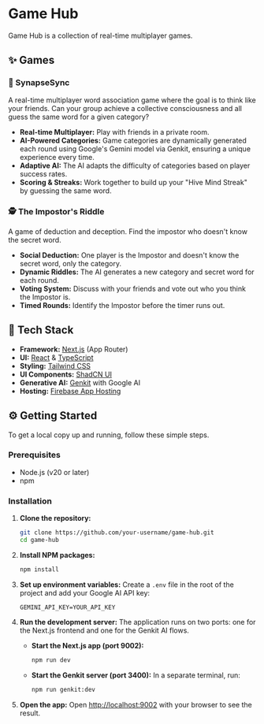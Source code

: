 # Game Hub

Game Hub is a collection of real-time multiplayer games.

## ✨ Games

### 🧠 SynapseSync
A real-time multiplayer word association game where the goal is to think like your friends. Can your group achieve a collective consciousness and all guess the same word for a given category?

- **Real-time Multiplayer:** Play with friends in a private room.
- **AI-Powered Categories:** Game categories are dynamically generated each round using Google's Gemini model via Genkit, ensuring a unique experience every time.
- **Adaptive AI:** The AI adapts the difficulty of categories based on player success rates.
- **Scoring & Streaks:** Work together to build up your "Hive Mind Streak" by guessing the same word.

### 🕵️ The Impostor's Riddle
A game of deduction and deception. Find the impostor who doesn't know the secret word.

- **Social Deduction:** One player is the Impostor and doesn't know the secret word, only the category.
- **Dynamic Riddles:** The AI generates a new category and secret word for each round.
- **Voting System:** Discuss with your friends and vote out who you think the Impostor is.
- **Timed Rounds:** Identify the Impostor before the timer runs out.

## 🚀 Tech Stack

- **Framework:** [Next.js](https://nextjs.org/) (App Router)
- **UI:** [React](https://react.dev/) & [TypeScript](https://www.typescriptlang.org/)
- **Styling:** [Tailwind CSS](https://tailwindcss.com/)
- **UI Components:** [ShadCN UI](https://ui.shadcn.com/)
- **Generative AI:** [Genkit](https://firebase.google.com/docs/genkit) with Google AI
- **Hosting:** [Firebase App Hosting](https://firebase.google.com/docs/app-hosting)

## ⚙️ Getting Started

To get a local copy up and running, follow these simple steps.

### Prerequisites

- Node.js (v20 or later)
- npm

### Installation

1.  **Clone the repository:**
    ```sh
    git clone https://github.com/your-username/game-hub.git
    cd game-hub
    ```

2.  **Install NPM packages:**
    ```sh
    npm install
    ```

3.  **Set up environment variables:**
    Create a `.env` file in the root of the project and add your Google AI API key:
    ```.env
    GEMINI_API_KEY=YOUR_API_KEY
    ```

4.  **Run the development server:**
    The application runs on two ports: one for the Next.js frontend and one for the Genkit AI flows.

    - **Start the Next.js app (port 9002):**
      ```sh
      npm run dev
      ```
    - **Start the Genkit server (port 3400):**
      In a separate terminal, run:
      ```sh
      npm run genkit:dev
      ```

5.  **Open the app:**
    Open [http://localhost:9002](http://localhost:9002) with your browser to see the result.
